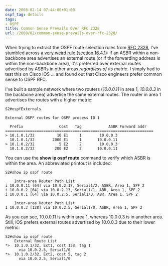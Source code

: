 ```yaml
---
date: 2008-02-14 07:44:00+01:00
ospf_tag: details
tags:
- OSPF
title: Common Sense Prevails Over RFC 2328
url: /2008/02/common-sense-prevails-over-rfc-2328/
---
```

When trying to extract the OSPF route selection rules from [RFC 2328](http://rfc.net/rfc2328.html), I\'ve stumbled across a [very weird rule (section 16.4.1)](http://rfc.net/rfc2328.html#p175): if an ASBR within a non-backbone area advertises an external route (or if the forwarding address is within the non-backbone area), it\'s preferred over external routes advertised by ASBRs in other areas *regardless of its metric*. I simply had to test this on Cisco IOS ... and found out that Cisco engineers prefer common sense to OSPF RFC.
<!--more-->
I\'ve built a sample network where two routers (*10.0.0.11* in area 1, *10.0.0.3* in the backbone area) advertise the same external routes. The router in area 1 advertises the routes with a higher metric:

``` code
S2#ospfExternals
 
External OSPF routes for OSPF process ID 1
 
  Prefix                Cost   Tag            ASBR Forward addr
==================================================================
> 10.1.0.1/32          10 E1     1        10.0.0.3
  10.1.0.1/32        2000 E1     1       10.0.0.11
> 10.1.0.2/32           5 E2     2        10.0.0.3
  10.1.0.2/32         200 E2     2       10.0.0.11
```

You can use the **show ip ospf route** command to verify which ASBR is within the area. An abbreviated printout is included:

``` code
S2#show ip ospf route
 
    Intra-area Router Path List
i 10.0.0.11 [64] via 10.0.2.17, Serial1/2, ASBR, Area 1, SPF 2
i 10.0.0.2 [64] via 10.0.2.13, Serial1/1, ABR, Area 1, SPF 2
i 10.0.0.1 [64] via 10.0.2.5, Serial1/0, ABR, Area 1, SPF 2
 
    Inter-area Router Path List
I 10.0.0.3 [128] via 10.0.2.5, Serial1/0, ASBR, Area 1, SPF 2
```

As you can see, 10.0.0.11 is within area 1, whereas 10.0.0.3 is in another area. Still, IOS prefers external routes advertised by 10.0.0.3 due to their lower metric:

``` code
S2#show ip ospf route
    External Route List
*>  10.1.0.1/32, Ext1, cost 138, tag 1
      via 10.0.2.5, Serial1/0
*>  10.1.0.2/32, Ext2, cost 5, tag 2
      via 10.0.2.5, Serial1/0
```
